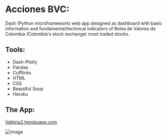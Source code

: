 # Acciones BVC:
Dash (Python microframework) web app designed as dashboard with basic information and fundamental/technical indicators of Bolsa de Valores de Colombia (Colombia's stock exchange) most traded stocks.

## Tools:
* Dash-Plotly
* Pandas
* Cufflinks
* HTML
* CSS
* Beautiful Soup
* Heroku

## The App:
[Valkiria2.herokuapp.com](https://valkiria2.herokuapp.com/)

![image](https://github.com/FabianTriana/Valkiria2-Analisis-Acciones-BVC/blob/main/Screenshots/Screenshot_1.png)
